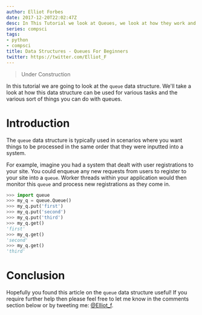 ```yaml
---
author: Elliot Forbes
date: 2017-12-20T22:02:47Z
desc: In This Tutorial we look at Queues, we look at how they work and what problems they can solve
series: compsci
tags:
- python
- compsci
title: Data Structures - Queues For Beginners
twitter: https://twitter.com/Elliot_F
---
```


> Under Construction

In this tutorial we are going to look at the `queue` data structure. We'll take a look at how this data structure can be used for various tasks and the various sort of things you can do with queues.

# Introduction

The `queue` data structure is typically used in scenarios where you want things to be processed in the same order that they were inputted into a system.

For example, imagine you had a system that dealt with user registrations to your site. You could enqueue any new requests from users to register to your site into a `queue`. Worker threads within your application would then monitor this `queue` and process new registrations as they come in.

```py
>>> import queue
>>> my_q = queue.Queue()
>>> my_q.put('first')
>>> my_q.put('second')
>>> my_q.put('third')
>>> my_q.get()
'first'
>>> my_q.get()
'second'
>>> my_q.get()
'third'
``` 

# Conclusion

Hopefully you found this article on the `queue` data structure useful! If you require further help then please feel free to let me know in the comments section below or by tweeting me: [@Elliot_f](https://twitter.com/elliot_f).
